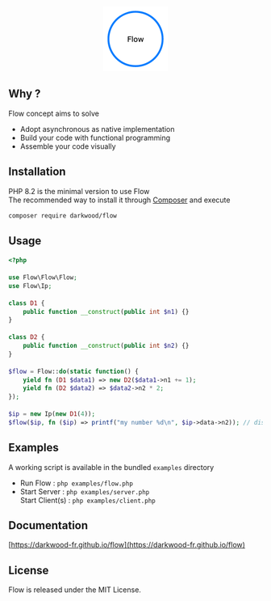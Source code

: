 <p align="center">
  <a href="https://github.com/darkwood-fr/flow">
    <img src="docs/src/images/logo.png" width="auto" height="128px" alt="Flow">
  </a>
</p>

## Why ?

Flow concept aims to solve

- Adopt asynchronous as native implementation
- Build your code with functional programming
- Assemble your code visually

## Installation

PHP 8.2 is the minimal version to use Flow  
The recommended way to install it through [Composer](http://getcomposer.org) and execute

```bash
composer require darkwood/flow
```

## Usage

```php
<?php

use Flow\Flow\Flow;
use Flow\Ip;

class D1 {
    public function __construct(public int $n1) {}
}

class D2 {
    public function __construct(public int $n2) {}
}

$flow = Flow::do(static function() {
    yield fn (D1 $data1) => new D2($data1->n1 += 1);
    yield fn (D2 $data2) => $data2->n2 * 2;
});

$ip = new Ip(new D1(4));
$flow($ip, fn ($ip) => printf("my number %d\n", $ip->data->n2)); // display 'my number 10'
```

## Examples

A working script is available in the bundled `examples` directory

- Run Flow : `php examples/flow.php`
- Start Server : `php examples/server.php`  
  Start Client(s) : `php examples/client.php`

## Documentation

[https://darkwood-fr.github.io/flow](https://darkwood-fr.github.io/flow)

## License

Flow is released under the MIT License.
